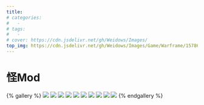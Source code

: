 ```yaml
---
title:
# categories:
#   -
# tags:
#   -
# cover: https://cdn.jsdelivr.net/gh/Weidows/Images/
top_img: https://cdn.jsdelivr.net/gh/Weidows/Images/Game/Warframe/1578615153561.jpg
---
```


<!--
 * @Author: Weidows
 * @Date: 2020-08-25 19:14:35
 * @LastEditors: Weidows
 * @LastEditTime: 2020-09-23 23:37:14
 * @FilePath: \Weidows\Website\source\tags\gallery_data\Warframe.md
-->
# 怪Mod
  {% gallery %}
  ![](https://cdn.jsdelivr.net/gh/Weidows/Images/Game/Warframe/Screenshot_2019-10-29-14-16-29-84(1).jpg)
  ![](https://cdn.jsdelivr.net/gh/Weidows/Images/Game/Warframe/Screenshot_2019-10-29-14-16-37-93(1).jpg)
  ![](https://cdn.jsdelivr.net/gh/Weidows/Images/Game/Warframe/Screenshot_2019-10-29-14-16-45-98(1).jpg)
  ![](https://cdn.jsdelivr.net/gh/Weidows/Images/Game/Warframe/Screenshot_2019-10-29-14-16-56-46(1).jpg)
  ![](https://cdn.jsdelivr.net/gh/Weidows/Images/Game/Warframe/Screenshot_2019-10-29-14-17-03-16(1).jpg)
  ![](https://cdn.jsdelivr.net/gh/Weidows/Images/Game/Warframe/Screenshot_2019-10-29-14-17-12-57(1).jpg)
  ![](https://cdn.jsdelivr.net/gh/Weidows/Images/Game/Warframe/Screenshot_2019-10-29-14-17-20-58(1).jpg)
  ![](https://cdn.jsdelivr.net/gh/Weidows/Images/Game/Warframe/Screenshot_2019-10-29-14-17-41-32(1).jpg)
  ![](https://cdn.jsdelivr.net/gh/Weidows/Images/Game/Warframe/Screenshot_2019-10-29-14-17-50-59(1).jpg)
  ![](https://cdn.jsdelivr.net/gh/Weidows/Images/Game/Warframe/Screenshot_2019-10-29-14-18-07-85(1).jpg)
  {% endgallery %}
